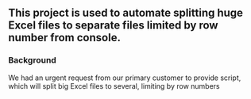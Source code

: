 ## This project is used to automate splitting huge Excel files to separate files limited by row number from console.

### Background
We had an urgent request from our primary customer to provide script, which will split big Excel files to several, limiting by row numbers
